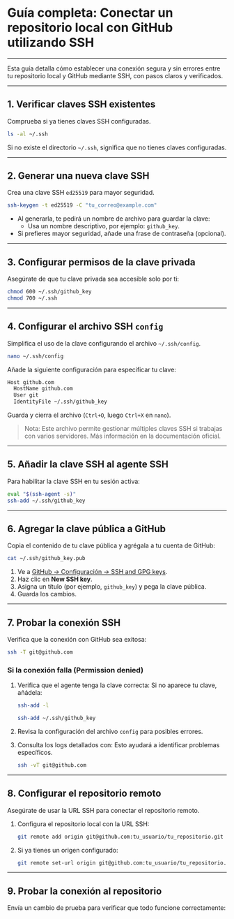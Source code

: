 # **Guía completa: Conectar un repositorio local con GitHub utilizando SSH**

---

Esta guía detalla cómo establecer una conexión segura y sin errores entre tu repositorio local y GitHub mediante SSH, con pasos claros y verificados.

---

## **1. Verificar claves SSH existentes**

Comprueba si ya tienes claves SSH configuradas.

```bash
ls -al ~/.ssh

```

Si no existe el directorio `~/.ssh`, significa que no tienes claves configuradas.

---

## **2. Generar una nueva clave SSH**

Crea una clave SSH `ed25519` para mayor seguridad.

```bash
ssh-keygen -t ed25519 -C "tu_correo@example.com"

```

- Al generarla, te pedirá un nombre de archivo para guardar la clave:
    - Usa un nombre descriptivo, por ejemplo: `github_key`.
- Si prefieres mayor seguridad, añade una frase de contraseña (opcional).

---

## **3. Configurar permisos de la clave privada**

Asegúrate de que tu clave privada sea accesible solo por ti:

```bash
chmod 600 ~/.ssh/github_key
chmod 700 ~/.ssh

```

---

## **4. Configurar el archivo SSH `config`**

Simplifica el uso de la clave configurando el archivo `~/.ssh/config`.

```bash
nano ~/.ssh/config

```

Añade la siguiente configuración para especificar tu clave:

```bash
Host github.com
  HostName github.com
  User git
  IdentityFile ~/.ssh/github_key

```

Guarda y cierra el archivo (`Ctrl+O`, luego `Ctrl+X` en `nano`).

> Nota: Este archivo permite gestionar múltiples claves SSH si trabajas con varios servidores. Más información en la documentación oficial.
> 

---

## **5. Añadir la clave SSH al agente SSH**

Para habilitar la clave SSH en tu sesión activa:

```bash
eval "$(ssh-agent -s)"
ssh-add ~/.ssh/github_key

```

---

## **6. Agregar la clave pública a GitHub**

Copia el contenido de tu clave pública y agrégala a tu cuenta de GitHub:

```bash
cat ~/.ssh/github_key.pub

```

1. Ve a [GitHub → Configuración → SSH and GPG keys](https://github.com/settings/keys).
2. Haz clic en **New SSH key**.
3. Asigna un título (por ejemplo, `github_key`) y pega la clave pública.
4. Guarda los cambios.

---

## **7. Probar la conexión SSH**

Verifica que la conexión con GitHub sea exitosa:

```bash
ssh -T git@github.com

```

### **Si la conexión falla (Permission denied)**

1. Verifica que el agente tenga la clave correcta:
Si no aparece tu clave, añádela:
    
    ```bash
    ssh-add -l
    
    ```
    
    ```bash
    ssh-add ~/.ssh/github_key
    
    ```
    
2. Revisa la configuración del archivo `config` para posibles errores.
3. Consulta los logs detallados con:
Esto ayudará a identificar problemas específicos.
    
    ```bash
    ssh -vT git@github.com
    
    ```
    

---

## **8. Configurar el repositorio remoto**

Asegúrate de usar la URL SSH para conectar el repositorio remoto.

1. Configura el repositorio local con la URL SSH:
    
    ```bash
    git remote add origin git@github.com:tu_usuario/tu_repositorio.git
    
    ```
    
2. Si ya tienes un origen configurado:
    
    ```bash
    git remote set-url origin git@github.com:tu_usuario/tu_repositorio.git
    
    ```
    

---

## **9. Probar la conexión al repositorio**

Envía un cambio de prueba para verificar que todo funcione correctamente:

